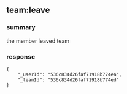 ## team:leave

### summary
the member leaved team

### response
```
{
    "_userId": "536c834d26faf71918b774ea",
    "_teamId": "536c834d26faf71918b774ed"
}
```
